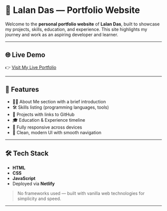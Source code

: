 # 🌟 Lalan Das — Portfolio Website

Welcome to the **personal portfolio website** of **Lalan Das**, built to showcase my projects, skills, education, and experience. This site highlights my journey and work as an aspiring developer and learner.

---

## 🌐 Live Demo

👉 [Visit My Live Portfolio](https://singular-dusk-955c86.netlify.app/)

---

## 🚀 Features

- 👨‍💻 About Me section with a brief introduction
- 🛠️ Skills listing (programming languages, tools)
- 💼 Projects with links to GitHub
- 🎓 Education & Experience timeline
- 📱 Fully responsive across devices
- 🎨 Clean, modern UI with smooth navigation

---

## 🛠️ Tech Stack

- **HTML**
- **CSS**
- **JavaScript**
- Deployed via **Netlify**

> No frameworks used — built with vanilla web technologies for simplicity and speed.

---



